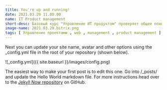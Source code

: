 ```yaml
---
title: You're up and running!
date: 2021.03.29 11.00.00
name: IT Product management
short-desc: Базовый курс "Управление ИТ продуктом" проверяет общее понимание жизненного цикла и терминологии при управлении выпуском и сопровождением ИТ продукта
image-name: 2021.03.29.bitrix.png
tags: [ Управление проектами , web , management , product management ]
---
```


Next you can update your site name, avatar and other options using the _config.yml file in the root of your repository (shown below).

![_config.yml]({{ site.baseurl }}/images/config.png)

The easiest way to make your first post is to edit this one. Go into /_posts/ and update the Hello World markdown file. For more instructions head over to the [Jekyll Now repository](https://github.com/barryclark/jekyll-now) on GitHub.
